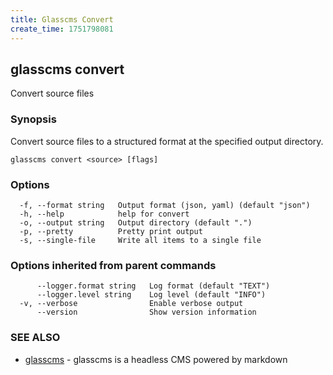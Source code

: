 ```yaml
---
title: Glasscms Convert
create_time: 1751798081
---
```

## glasscms convert

Convert source files

### Synopsis

Convert source files to a structured format at the specified output directory.

```
glasscms convert <source> [flags]
```

### Options

```
  -f, --format string   Output format (json, yaml) (default "json")
  -h, --help            help for convert
  -o, --output string   Output directory (default ".")
  -p, --pretty          Pretty print output
  -s, --single-file     Write all items to a single file
```

### Options inherited from parent commands

```
      --logger.format string   Log format (default "TEXT")
      --logger.level string    Log level (default "INFO")
  -v, --verbose                Enable verbose output
      --version                Show version information
```

### SEE ALSO

* [glasscms](glasscms.md)	 - glasscms is a headless CMS powered by markdown

